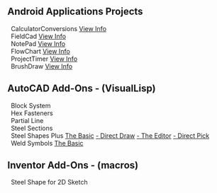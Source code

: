## **Android Applications Projects**  
&nbsp; CalculatorConversions [View Info](https://michelvilleneuve.github.io/CalcConv/)  
&nbsp; FieldCad [View Info](https://michelvilleneuve.github.io/FieldCAD/)  
&nbsp; NotePad  [View Info](https://michelvilleneuve.github.io/MyNotePad/)  
&nbsp; FlowChart  [View Info](https://michelvilleneuve.github.io/BrushDraw/)  
&nbsp; ProjectTimer [View Info](https://michelvilleneuve.github.io/BrushDraw/)  
&nbsp; BrushDraw [View Info](https://michelvilleneuve.github.io/BrushDraw/)  

## **AutoCAD Add-Ons** - (VisualLisp)
&nbsp; Block System  
&nbsp; Hex Fasteners  
&nbsp; Partial Line  
&nbsp; Steel Sections  
&nbsp; Steel Shapes Plus [The Basic](https://addcom.github.io/Structural-Steel-Shape/) [- Direct Draw](https://addcom.github.io/Steel-Shape-Plus-Direct-Draw/) [- The Editor](https://addcom.github.io/Steel-Shape-Plus-Editor/) [- Direct Pick](https://addcom.github.io/Steel-Shape-Plus-Direct-Pick/)  
&nbsp; Weld Symbols  [The Basic](https://addcom.github.io/WeldSymbols/)  

## **Inventor Add-Ons** - (macros)  
&nbsp; Steel Shape for 2D Sketch  
